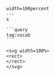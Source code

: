 ```desmos-graph
width=100percent
---
x
```

````col
```query
tag:vocab
```

<svg width=100%>
<rect>
</rect>
</svg>